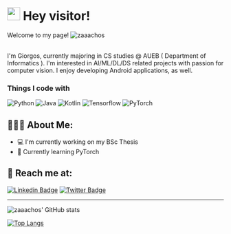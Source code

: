 <h1><img src="https://emojis.slackmojis.com/emojis/images/1643515023/10521/meow_code.gif?1643515023" width="30"/> Hey visitor!</h1>


<p>Welcome to my page! <img src="https://komarev.com/ghpvc/?username=zaaachos" alt="zaaachos" /> </p> </br> I'm Giorgos, currently majoring in CS studies @ AUEB ( Department of Informatics ). I'm interested in AI/ML/DL/DS related projects with passion for computer vision. I enjoy developing Android applications, as well. </p>
<h3>Things I code with</h3>
<p>
  <img alt="Python" src="https://img.shields.io/badge/Python-white?style=for-the-badge&logo=python" />
  <img alt="Java" src="https://img.shields.io/badge/Java-critical?style=for-the-badge&logo=java" />
  <img alt="Kotlin" src="https://img.shields.io/badge/Kotlin-blueviolet?style=for-the-badge&logo=kotlin" />
  <img alt="Tensorflow" src="https://img.shields.io/badge/Tensorflow-red?style=for-the-badge&logo=tensorflow" />
  <img alt="PyTorch" src="https://img.shields.io/badge/PyTorch-orange?style=for-the-badge&logo=pytorch" />
</p>

<h2 align="left">👨🏻‍💻 About Me:</h2>

- 💻 I'm currently working on my BSc Thesis
- 🌱 Currently learning PyTorch


<h2 align="left">📩 Reach me at:</h2>

[![Linkedin Badge](https://img.shields.io/badge/-giorgos_zachariadis-blue?style=flat-square&logo=Linkedin&logoColor=white&link=https://www.linkedin.com/in/giorgos-zachariadis/)](https://www.linkedin.com/in/giorgos-zachariadis) [![Twitter Badge](https://img.shields.io/badge/-@zaaachos-1ca0f1?style=flat-square&labelColor=1ca0f1&logo=twitter&logoColor=white&link=https://twitter.com/zaaachos)](https://twitter.com/zaaachos) 

------------


![zaaachos' GitHub stats](https://github-readme-stats.vercel.app/api?username=zaaachos&show_icons=true&theme=tokyonight)

[![Top Langs](https://github-readme-stats.vercel.app/api/top-langs/?username=zaaachos)](https://github.com/zaaachos/github-readme-stats)




